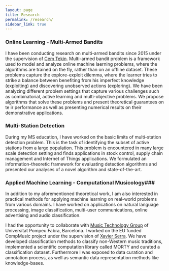 ```yaml
---
layout: page
title: Research
permalink: /research/
sidebar_link: true
---
```


### Online Learning - Multi-Armed Bandits ###
I have been conducting research on multi-armed bandits since 2015 under the supervision of <a href="http://kilyos.ee.bilkent.edu.tr/~cemtekin/" target="_blank">Cem Tekin</a>. Multi-armed bandit problem is a framework used to model and analyze online machine laerning problems, where the algorithms are trained on the fly, rather than on an offline dataset. These problems capture the explore-exploit dilemma, where the learner tries to strike a balance between benefiting from his imperfect knowledge (exploiting) and discovering unobserved actions (exploring). We have been analyzing different problem settings that capture various challenges such as combinatorial, active learning and multi-objective problems. We propose algorithms that solve these problems and present theoretical guarantees on te ir performance as well as presenting numerical results on their demonstrative applications. 

### Multi-Station Detection ###
During my MS education, I have worked on the basic limits of multi-station detection problem. This is the task of identifying the subset of active stations from a large population. This problem is encountered in many large scale detection setting and finds applications in stock control, supply chain management and Internet of Things applications. We formulated an information-theoretic framework for evaluating detection algorithms and presented our analyses of a novel algorithm and state-of-the-art.

### Applied Machine Learning - Computational Musicology###
In addition to my aforementioned theoretical work, I am also interested in practical methods for applying machine learning on real-world problems from various domains. I have worked on applications on natural language processing, image classification, multi-user communications, online advertising and audio classification.

I had the opportunity to collaborate with <a href="https://www.upf.edu/web/mtg/" target="_blank">Music Technology Group</a> of Universitat Pompeu Fabra, Barcelona. I worked on the EU funded CompMusic project under the supervision of <a href="https://www.upf.edu/web/xavier-serra" target="_blank">Xavier Serra</a>. We have developed classification methods to classify non-Western music traditions, implemented a scientific computation library called MORTY and curated a classification dataset. Furthermore I was exposed to data curation and annotation process, as well as semantic data representation methods like knowledge-bases.